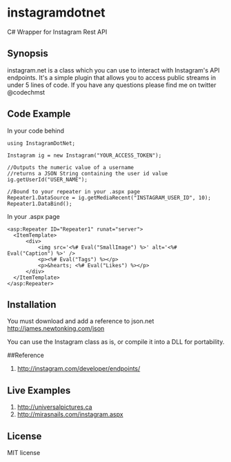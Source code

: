 instagramdotnet
===============

C# Wrapper for Instagram Rest API

## Synopsis

instagram.net is a class which you can use to interact with Instagram's API endpoints. It's a simple plugin that allows you to access public streams in under 5 lines of code. If you have any questions please find me on twitter @codechmst

## Code Example

In your code behind

    using InstagramDotNet;
  
    Instagram ig = new Instagram("YOUR_ACCESS_TOKEN");
  
    //Outputs the numeric value of a username
    //returns a JSON String containing the user id value
    ig.getUserId("USER_NAME");
  
    //Bound to your repeater in your .aspx page
    Repeater1.DataSource = ig.getMediaRecent("INSTAGRAM_USER_ID", 10);
    Repeater1.DataBind();
    
In your .aspx page
    
    <asp:Repeater ID="Repeater1" runat="server">
      <ItemTemplate>
          <div>
              <img src='<%# Eval("SmallImage") %>' alt='<%# Eval("Caption") %>' />
              <p><%# Eval("Tags") %></p>
              <p>&hearts; <%# Eval("Likes") %></p>
          </div>
      </ItemTemplate>
    </asp:Repeater>

## Installation

You must download and add a reference to json.net
http://james.newtonking.com/json

You can use the Instagram class as is, or compile it into a DLL for portability.

##Reference

1. http://instagram.com/developer/endpoints/

## Live Examples
1. http://universalpictures.ca
2. http://mirasnails.com/instagram.aspx

## License

MIT license
